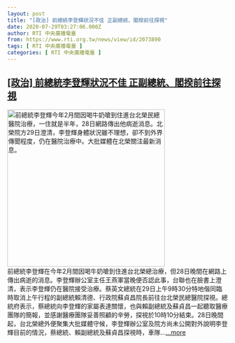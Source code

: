 ```yaml
---
layout: post
title: "[政治] 前總統李登輝狀況不佳 正副總統、閣揆前往探視"
date: 2020-07-29T03:27:06.000Z
author: RTI 中央廣播電臺
from: https://www.rti.org.tw/news/view/id/2073890
tags: [ RTI 中央廣播電臺 ]
categories: [ RTI 中央廣播電臺 ]
---
```

<!--1595993226000-->
[[政治] 前總統李登輝狀況不佳 正副總統、閣揆前往探視](https://www.rti.org.tw/news/view/id/2073890)
------

<div>
<img src="https://static.rti.org.tw/assets/thumbnails/2020/07/29/20200729000008M.jpg" width="360" alt="前總統李登輝今年2月間因喝牛奶嗆到住進台北榮民總醫院治療，一住就是半年，28日網路傳出他病逝消息。北榮院方29日澄清，李登輝身體狀況雖不理想，卻不到外界傳聞程度，仍在醫院治療中。大批媒體在北榮關注最新消息。" title="前總統李登輝今年2月間因喝牛奶嗆到住進台北榮民總醫院治療，一住就是半年，28日網路傳出他病逝消息。北榮院方29日澄清，李登輝身體狀況雖不理想，卻不到外界傳聞程度，仍在醫院治療中。大批媒體在北榮關注最新消息。"><br>前總統李登輝在今年2月間因喝牛奶嗆到住進台北榮總治療，但28日晚間在網路上傳出病逝的消息。李登輝辦公室主任王燕軍當晚便否認此事，台聯也在臉書上澄清，表示李登輝仍在醫院接受治療。蔡英文總統在29日上午9時30分特地偕同臨時取消上午行程的副總統賴清德、行政院蘇貞昌院長前往台北榮民總醫院探視。總統府表示，蔡總統向李登輝的家屬表達關懷，也與賴副總統及蘇貞昌一起聽取醫療團隊的簡報，並感謝醫療團隊妥善照顧的辛勞，探視於10時10分結束。28日晚間起，台北榮總外便聚集大批媒體守候，李登輝辦公室及院方尚未公開對外說明李登輝目前的情況，蔡總統、賴副總統及蘇貞昌探視時，車隊...<a target="_blank" href="https://www.rti.org.tw/news/view/id/2073890">...more</a>
</div>
